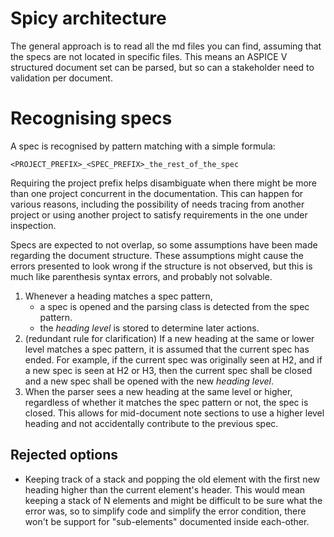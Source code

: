 # Spicy architecture

The general approach is to read all the md files you can find, assuming that
the specs are not located in specific files.
This means an ASPICE V structured document set can be parsed, but so can a
stakeholder need to validation per document.

# Recognising specs

A spec is recognised by pattern matching with a simple formula:

`<PROJECT_PREFIX>_<SPEC_PREFIX>_the_rest_of_the_spec`

Requiring the project prefix helps disambiguate when there might be more than
one project concurrent in the documentation. This can happen for various
reasons, including the possibility of needs tracing from another project or
using another project to satisfy requirements in the one under inspection.

Specs are expected to not overlap, so some assumptions have been made regarding
the document structure. These assumptions might cause the errors presented to
look wrong if the structure is not observed, but this is much like parenthesis
syntax errors, and probably not solvable.


1. Whenever a heading matches a spec pattern,
    - a spec is opened and the parsing class is detected from the spec pattern.
    - the _heading level_ is stored to determine later actions.
2. (redundant rule for clarification) If a new heading at the same or lower
   level matches a spec pattern, it is assumed that the current spec has ended.
   For example, if the current spec was originally seen at H2,
   and if a new spec is seen at H2 or H3,
   then the current spec shall be closed and a new spec shall be opened with
   the new _heading level_.
3. When the parser sees a new heading at the same level or higher, regardless
   of whether it matches the spec pattern or not, the spec is closed.
   This allows for mid-document note sections to use a higher level heading and
   not accidentally contribute to the previous spec.

## Rejected options

- Keeping track of a stack and popping the old element with the first new
  heading higher than the current element's header.
  This would mean keeping a stack of N elements and might be difficult to be
  sure what the error was, so to simplify code and simplify the error
  condition, there won't be support for "sub-elements" documented inside
  each-other.
